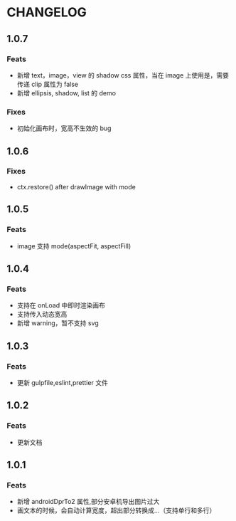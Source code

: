 # CHANGELOG

## 1.0.7

### Feats

- 新增 text，image，view 的 shadow css 属性，当在 image 上使用是，需要传递 clip 属性为 false
- 新增 ellipsis, shadow, list 的 demo

### Fixes

- 初始化画布时，宽高不生效的 bug

## 1.0.6

### Fixes

- ctx.restore() after drawImage with mode

## 1.0.5

### Feats

- image 支持 mode(aspectFit, aspectFill)

## 1.0.4

### Feats

- 支持在 onLoad 中即时渲染画布
- 支持传入动态宽高
- 新增 warning，暂不支持 svg

## 1.0.3

### Feats

- 更新 gulpfile,eslint,prettier 文件

## 1.0.2

### Feats

- 更新文档

## 1.0.1

### Feats

- 新增 androidDprTo2 属性,部分安卓机导出图片过大
- 画文本的时候，会自动计算宽度，超出部分转换成...（支持单行和多行）
